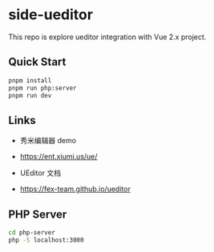 # side-ueditor

This repo is explore ueditor integration with Vue 2.x project.

## Quick Start

```bash
pnpm install
pnpm run php:server
pnpm run dev
```

## Links

- 秀米编辑器 demo
- <https://ent.xiumi.us/ue/>

- UEditor 文档
- <https://fex-team.github.io/ueditor>

## PHP Server

```bash
cd php-server
php -S localhost:3000
```

<!--
## server

node.js server for ueditor

refs: <https://github.com/netpi/ueditor>

```bash
cd server
pnpm install
pnpm run dev
```
-->
